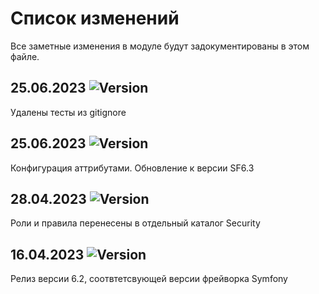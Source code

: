 # Список изменений

Все заметные изменения в модуле будут задокументированы в этом файле.

## 25.06.2023 ![Version](https://img.shields.io/badge/version-v6.3.1-blue)

Удалены тесты из gitignore

## 25.06.2023 ![Version](https://img.shields.io/badge/version-v6.3.0-blue)

Конфигурация аттрибутами. Обновление к версии SF6.3

## 28.04.2023 ![Version](https://img.shields.io/badge/version-v6.2.1-blue)

Роли и правила перенесены в отдельный каталог Security

## 16.04.2023 ![Version](https://img.shields.io/badge/version-v6.2.0-blue)

Релиз версии 6.2, соотвтетсвующей версии фрейворка Symfony


